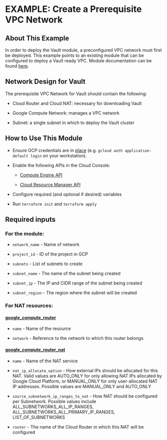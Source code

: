 # EXAMPLE: Create a Prerequisite VPC Network

## About This Example

In order to deploy the Vault module, a preconfigured VPC network must first be deployed. This example points to an existing module that can be configured to deploy a Vault ready VPC.
Module documentation can be found [here](https://registry.terraform.io/modules/terraform-google-modules/network/google/latest).

## Network Design for Vault
The prerequisite VPC Network for Vault should contain the following:

- Cloud Router and Cloud NAT: necessary for downloading Vault

- Google Compute Network: manages a VPC network

- Subnet: a single subnet in which to deploy the Vault cluster

## How to Use This Module

- Ensure GCP credentials are in [place](https://registry.terraform.io/providers/hashicorp/google/latest/docs/guides/provider_reference#authentication) (e.g. `gcloud auth application-default login` on your workstation).

- Enable the following APIs in the Cloud Console:

  - [Compute Engine API](https://cloud.google.com/compute/docs/reference/rest/v1)

  - [Cloud Resource Manager API](https://cloud.google.com/resource-manager/reference/rest)

- Configure required (and optional if desired) variables

- Run `terraform init` and `terraform apply`

## Required inputs

### For the module:

* `network_name` - Name of network

* `project_id` - ID of the project in GCP

* `subnets` - List of subnets to create

* `subnet_name` - The name of the subnet being created

* `subnet_ip` - The IP and CIDR range of the subnet being created

* `subnet_region` - The region where the subnet will be created

### For NAT resources:

#### [google_compute_router](https://registry.terraform.io/providers/hashicorp/google/latest/docs/resources/compute_router)

* `name` - Name of the resource

* `network` - Reference to the network to which this router belongs

#### [google_compute_router_nat](https://registry.terraform.io/providers/hashicorp/google/latest/docs/resources/compute_router_nat)

* `name` - Name of the NAT service

* `nat_ip_allocate_option` - How external IPs should be allocated for this NAT. Valid values are AUTO_ONLY for only allowing NAT IPs allocated by Google Cloud Platform, or MANUAL_ONLY for only user-allocated NAT IP addresses. Possible values are MANUAL_ONLY and AUTO_ONLY

* `source_subnetwork_ip_ranges_to_nat` - How NAT should be configured per Subnetwork. Possible values include ALL_SUBNETWORKS_ALL_IP_RANGES, ALL_SUBNETWORKS_ALL_PRIMARY_IP_RANGES, LIST_OF_SUBNETWORKS

* `router` - The name of the Cloud Router in which this NAT will be configured
